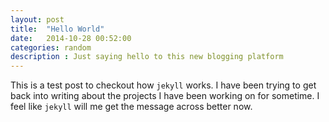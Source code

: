 ```yaml
---
layout: post
title:  "Hello World"
date:   2014-10-28 00:52:00
categories: random
description : Just saying hello to this new blogging platform
---
```

This is a test post to checkout how `jekyll` works. I have been trying to get back into writing about the projects I have been working on for sometime. I feel like `jekyll` will me get the message across better now.